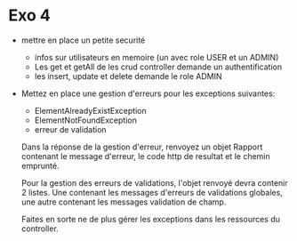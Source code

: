 # Exo 4

- mettre en place un petite securité
    - infos sur utilisateurs en memoire (un avec role USER et un ADMIN)
    - Les get et getAll de les crud controller demande un authentification
    - les insert, update et delete demande le role ADMIN
    
- Mettez en place une gestion d'erreurs pour les exceptions suivantes:
    - ElementAlreadyExistException
    - ElementNotFoundException
    - erreur de validation
    
    Dans la réponse de la gestion d'erreur, renvoyez un objet Rapport contenant
    le message d'erreur, le code http de resultat et le chemin emprunté.
    
    Pour la gestion des erreurs de validations, l'objet renvoyé devra contenir
    2 listes. Une contenant les messages d'erreurs de validations globales, une autre
    contenant les messages validation de champ. 
    
    Faites en sorte ne de plus gérer les exceptions dans les ressources du controller.